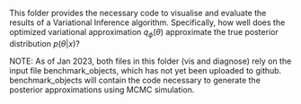 This folder provides the necessary code to visualise and evaluate the results of a Variational Inference algorithm. Specifically, how well does the optimized variational approximation $q_{\phi}(\theta)$ approximate the true posterior distribution $p(\theta | x)$?

NOTE: As of Jan 2023, both files in this folder (vis and diagnose) rely on the input file benchmark_objects, which has not yet been uploaded to github. benchmark_objects will contain the code necessary to generate the posterior approximations using MCMC simulation. 

